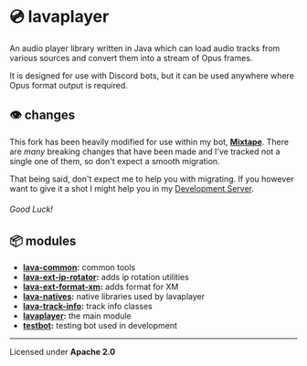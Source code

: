# 💿 lavaplayer

An audio player library written in Java which can load audio tracks from various sources and convert them
into a stream of Opus frames. 

It is designed for use with Discord bots, but it can be used anywhere where Opus format
output is required.

## 👁️ changes

This fork has been heavily modified for use within my bot, [**Mixtape**](https://mixtape.systems). There are _many_ breaking changes that have been made and I've tracked not a single one of them, so don't expect a smooth migration.

That being said, don't expect me to help you with migrating. If you however want to give it a shot I might help you in my [Development Server](https://mixtape.systems/development).

###### _Good Luck!_

## 📦 modules

- **[lava-common](/lava-common):** common tools
- **[lava-ext-ip-rotator](/lava-ext-ip-rotator):** adds ip rotation utilities
- **[lava-ext-format-xm](/lava-ext-format-xm):** adds format for XM
- **[lava-natives](/lava-natives):** native libraries used by lavaplayer
- **[lava-track-info](/lava-track-info):** track info classes
- **[lavaplayer](/lavaplayer):** the main module
- **[testbot](/testbot):** testing bot used in development

---

Licensed under **Apache 2.0**
